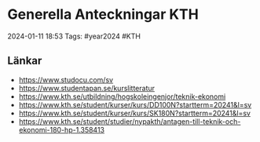 # Generella Anteckningar KTH

2024-01-11 18:53
Tags: #year2024 #KTH

## Länkar

- <https://www.studocu.com/sv>
- <https://www.studentapan.se/kurslitteratur>
- <https://www.kth.se/utbildning/hogskoleingenjor/teknik-ekonomi>
- <https://www.kth.se/student/kurser/kurs/DD100N?startterm=20241&l=sv>
- <https://www.kth.se/student/kurser/kurs/SK180N?startterm=20241&l=sv>
- <https://www.kth.se/student/studier/nypakth/antagen-till-teknik-och-ekonomi-180-hp-1.358413>
